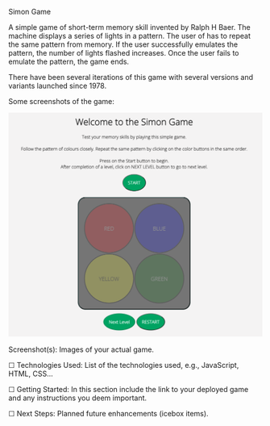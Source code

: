 Simon Game

A simple game of short-term memory skill invented by Ralph H Baer. The machine displays a series of lights in a pattern. The user of has to repeat the same pattern from memory. If the user successfully emulates the pattern, the number of lights flashed increases. Once the user fails to emulate the pattern, the game ends.

There have been several iterations of this game with several versions and variants launched since 1978.

Some screenshots of the game:

![homepage](./Screenshots/game%20open%20page.png)

Screenshot(s): Images of your actual game.

☐ Technologies Used: List of the technologies used, e.g., JavaScript, HTML, CSS...

☐ Getting Started: In this section include the link to your deployed game and any instructions you deem important.

☐ Next Steps: Planned future enhancements (icebox items).
